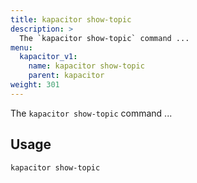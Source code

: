 ```yaml
---
title: kapacitor show-topic
description: >
  The `kapacitor show-topic` command ...
menu:
  kapacitor_v1:
    name: kapacitor show-topic
    parent: kapacitor
weight: 301
---
```


The `kapacitor show-topic` command ...

## Usage

```sh
kapacitor show-topic
```
